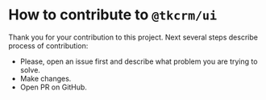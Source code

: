 # How to contribute to `@tkcrm/ui`

Thank you for your contribution to this project. Next several steps describe
process of contribution:

- Please, open an issue first and describe what problem you are trying to solve.
- Make changes.
- Open PR on GitHub.
